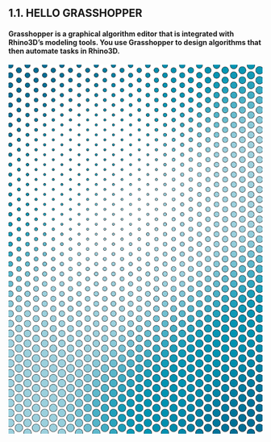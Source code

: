 ## 1.1. HELLO GRASSHOPPER

#### Grasshopper is a graphical algorithm editor that is integrated with Rhino3D’s modeling tools. You use Grasshopper to design algorithms that then automate tasks in Rhino3D.

![IMAGE](images/1-1/001_hello-grasshopper.png)